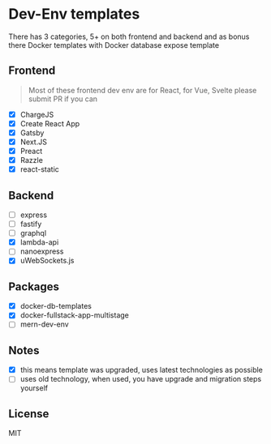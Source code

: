 # Dev-Env templates

There has 3 categories, 5+ on both frontend and backend and as bonus there Docker templates with Docker database expose template

## Frontend

> Most of these frontend dev env are for React, for Vue, Svelte please submit PR if you can

- [x] ChargeJS
- [x] Create React App
- [x] Gatsby
- [x] Next.JS
- [x] Preact
- [x] Razzle
- [x] react-static

## Backend

- [ ] express
- [ ] fastify
- [ ] graphql
- [x] lambda-api
- [ ] nanoexpress
- [x] uWebSockets.js

## Packages

- [x] docker-db-templates
- [x] docker-fullstack-app-multistage
- [ ] mern-dev-env

## Notes

- [x] this means template was upgraded, uses latest technologies as possible
- [ ] uses old technology, when used, you have upgrade and migration steps yourself

## License

MIT

